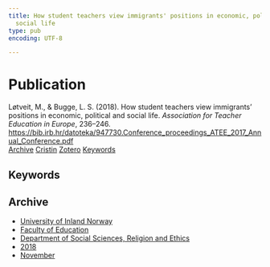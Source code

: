 ```yaml
---
title: How student teachers view immigrants' positions in economic, political and
  social life
type: pub
encoding: UTF-8

---
```

<h1>Publication</h1>
<article id="csl-bib-container-DBWM6G4H" class="csl-bib-container">
  <div class="csl-bib-body"> <div class="csl-entry">Løtveit, M., &#38; Bugge, L. S. (2018). How student teachers view immigrants’ positions in economic, political and social life. <i>Association for Teacher Education in Europe</i>, 236–246. <a href="https://bib.irb.hr/datoteka/947730.Conference_proceedings_ATEE_2017_Annual_Conference.pdf">https://bib.irb.hr/datoteka/947730.Conference_proceedings_ATEE_2017_Annual_Conference.pdf</a></div> </div>
  <div class="csl-bib-buttons">
    <a href="#taxonomy-article-DBWM6G4H" alt="archive" class="csl-bib-button">Archive</a>
    <a href="https://app.cristin.no/results/show.jsf?id=1627319" alt="Cristin" class="csl-bib-button">Cristin</a>
    <a href="http://zotero.org/groups/5881554/items/DBWM6G4H" alt="Zotero" class="csl-bib-button">Zotero</a>
    <a href="#keywords-article-DBWM6G4H" alt="keywords" class="csl-bib-button">Keywords</a>
  </div>
  <div id="csl-bib-meta-container-DBWM6G4H"></div>
</article>
<div id="csl-bib-meta-DBWM6G4H" class="csl-bib-meta">
  <article id="keywords-article-DBWM6G4H" class="keywords-article">
    <h1>Keywords</h1>
    
  </article>
  <article id="taxonomy-article-DBWM6G4H" class="taxonomy-article">
    <h1>Archive</h1>
    <ul>
      <li><a href="{{< params subfolder >}}en/archive/?key=3DCRN523">University of Inland Norway</a></li>
      <li><a href="{{< params subfolder >}}en/archive/?key=WYNZA47F">Faculty of Education</a></li>
      <li><a href="{{< params subfolder >}}en/archive/?key=XY7UYWKQ">Department of Social Sciences, Religion and Ethics</a></li>
      <li><a href="{{< params subfolder >}}en/archive/?key=9MEWKPK8">2018</a></li>
      <li><a href="{{< params subfolder >}}en/archive/?key=4PGDXREK">November</a></li>
    </ul>
  </article>
</div>

